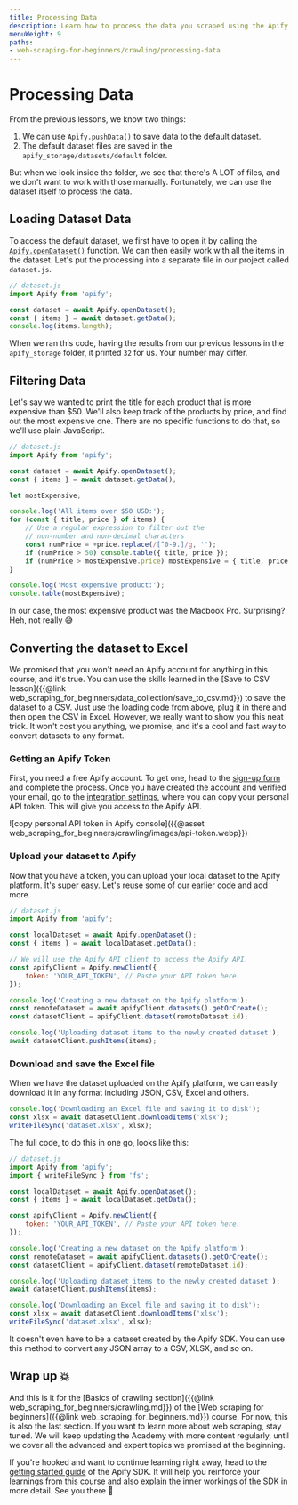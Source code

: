 ```yaml
---
title: Processing Data
description: Learn how to process the data you scraped using the Apify SDK and how to convert JSON to Excel files using the Apify API.
menuWeight: 9
paths:
- web-scraping-for-beginners/crawling/processing-data
---
```


# [](#processing-data) Processing Data

From the previous lessons, we know two things:

1. We can use `Apify.pushData()` to save data to the default dataset.
2. The default dataset files are saved in the `apify_storage/datasets/default` folder.

But when we look inside the folder, we see that there's A LOT of files, and we don't want to work with those manually. Fortunately, we can use the dataset itself to process the data.

## [](#loading-data) Loading Dataset Data

To access the default dataset, we first have to open it by calling the [`Apify.openDataset()`](https://sdk.apify.com/docs/api/apify#opendataset) function. We can then easily work with all the items in the dataset. Let's put the processing into a separate file in our project called `dataset.js`.

```JavaScript
// dataset.js
import Apify from 'apify';

const dataset = await Apify.openDataset();
const { items } = await dataset.getData();
console.log(items.length);
```

When we ran this code, having the results from our previous lessons in the `apify_storage` folder, it printed `32` for us. Your number may differ.

## [](#filtering-data) Filtering Data

Let's say we wanted to print the title for each product that is more expensive than $50. We'll also keep track of the products by price, and find out the most expensive one. There are no specific functions to do that, so we'll use plain JavaScript.

```JavaScript
// dataset.js
import Apify from 'apify';

const dataset = await Apify.openDataset();
const { items } = await dataset.getData();

let mostExpensive;

console.log('All items over $50 USD:');
for (const { title, price } of items) {
    // Use a regular expression to filter out the
    // non-number and non-decimal characters
    const numPrice = +price.replace(/[^0-9.]/g, '');
    if (numPrice > 50) console.table({ title, price });
    if (numPrice > mostExpensive.price) mostExpensive = { title, price };
}

console.log('Most expensive product:');
console.table(mostExpensive);
```

In our case, the most expensive product was the Macbook Pro. Surprising? Heh, not really 😅

## [](#converting-to-excel) Converting the dataset to Excel

We promised that you won't need an Apify account for anything in this course, and it's true. You can use the skills learned in the [Save to CSV lesson]({{@link web_scraping_for_beginners/data_collection/save_to_csv.md}}) to save the dataset to a CSV. Just use the loading code from above, plug it in there and then open the CSV in Excel. However, we really want to show you this neat trick. It won't cost you anything, we promise, and it's a cool and fast way to convert datasets to any format.

### [](#get-apify-token) Getting an Apify Token

First, you need a free Apify account. To get one, head to the [sign-up form](https://console.apify.com/sign-up) and complete the process. Once you have created the account and verified your email, go to the [integration settings](https://console.apify.com/account#/integrations), where you can copy your personal API token. This will give you access to the Apify API.

![copy personal API token in Apify console]({{@asset web_scraping_for_beginners/crawling/images/api-token.webp}})

### [](#upload-dataset) Upload your dataset to Apify

Now that you have a token, you can upload your local dataset to the Apify platform. It's super easy. Let's reuse some of our earlier code and add more.

```JavaScript
// dataset.js
import Apify from 'apify';

const localDataset = await Apify.openDataset();
const { items } = await localDataset.getData();

// We will use the Apify API client to access the Apify API.
const apifyClient = Apify.newClient({
    token: 'YOUR_API_TOKEN', // Paste your API token here.
});

console.log('Creating a new dataset on the Apify platform');
const remoteDataset = await apifyClient.datasets().getOrCreate();
const datasetClient = apifyClient.dataset(remoteDataset.id);

console.log('Uploading dataset items to the newly created dataset');
await datasetClient.pushItems(items);
```

### [](#download-to-excel) Download and save the Excel file

When we have the dataset uploaded on the Apify platform, we can easily download it in any format including JSON, CSV, Excel and others.

```JavaScript
console.log('Downloading an Excel file and saving it to disk');
const xlsx = await datasetClient.downloadItems('xlsx');
writeFileSync('dataset.xlsx', xlsx);
```

The full code, to do this in one go, looks like this:

```JavaScript
// dataset.js
import Apify from 'apify';
import { writeFileSync } from 'fs';

const localDataset = await Apify.openDataset();
const { items } = await localDataset.getData();

const apifyClient = Apify.newClient({
    token: 'YOUR_API_TOKEN', // Paste your API token here.
});

console.log('Creating a new dataset on the Apify platform');
const remoteDataset = await apifyClient.datasets().getOrCreate();
const datasetClient = apifyClient.dataset(remoteDataset.id);

console.log('Uploading dataset items to the newly created dataset');
await datasetClient.pushItems(items);

console.log('Downloading an Excel file and saving it to disk');
const xlsx = await datasetClient.downloadItems('xlsx');
writeFileSync('dataset.xlsx', xlsx);
```

It doesn't even have to be a dataset created by the Apify SDK. You can use this method to convert any JSON array to a CSV, XLSX, and so on.

## [](#wrap-up) Wrap up 💥

And this is it for the [Basics of crawling section]({{@link web_scraping_for_beginners/crawling.md}}) of the [Web scraping for beginners]({{@link web_scraping_for_beginners.md}}) course. For now, this is also the last section. If you want to learn more about web scraping, stay tuned. We will keep updating the Academy with more content regularly, until we cover all the advanced and expert topics we promised at the beginning.

If you're hooked and want to continue learning right away, head to the [getting started guide](https://sdk.apify.com/docs/guides/getting-started) of the Apify SDK. It will help you reinforce your learnings from this course and also explain the inner workings of the SDK in more detail. See you there 👋
